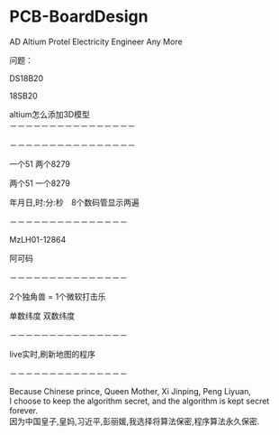 # PCB-BoardDesign
AD Altium Protel Electricity Engineer Any More



问题：


DS18B20

18SB20

altium怎么添加3D模型                    </br>
－－－－－－－－－－－－－－－－




－－－－－－－－－－－－－－－－

一个51
两个8279

两个51
一个8279

年月日,时:分:秒　8个数码管显示两遍

－－－－－－－－－－－－－－－

MzLH01-12864

阿可码     </br>

－－－－－－－－－－－－－－－

2个独角兽 = 1个微软打击乐

单数纬度 双数纬度

－－－－－－－－－－－－－－－

live实时,刷新地图的程序

－－－－－－－－－－－－－－－

  Because Chinese prince, Queen Mother, Xi Jinping, Peng Liyuan,                            </br>
  I choose to keep the algorithm secret, and the algorithm is kept secret forever.          </br>
  因为中国皇子,皇妈,习近平,彭丽媛,我选择将算法保密,程序算法永久保密.                              </br>








